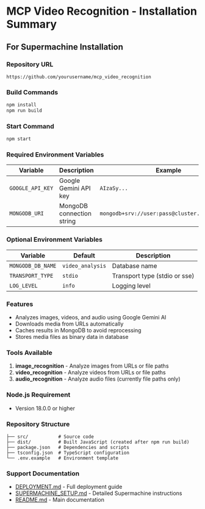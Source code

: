 # MCP Video Recognition - Installation Summary

## For Supermachine Installation

### Repository URL
```
https://github.com/yourusername/mcp_video_recognition
```

### Build Commands
```bash
npm install
npm run build
```

### Start Command
```bash
npm start
```

### Required Environment Variables

| Variable | Description | Example |
|----------|-------------|---------|
| `GOOGLE_API_KEY` | Google Gemini API key | `AIzaSy...` |
| `MONGODB_URI` | MongoDB connection string | `mongodb+srv://user:pass@cluster.mongodb.net/` |

### Optional Environment Variables

| Variable | Default | Description |
|----------|---------|-------------|
| `MONGODB_DB_NAME` | `video_analysis` | Database name |
| `TRANSPORT_TYPE` | `stdio` | Transport type (stdio or sse) |
| `LOG_LEVEL` | `info` | Logging level |

### Features

- Analyzes images, videos, and audio using Google Gemini AI
- Downloads media from URLs automatically
- Caches results in MongoDB to avoid reprocessing
- Stores media files as binary data in database

### Tools Available

1. **image_recognition** - Analyze images from URLs or file paths
2. **video_recognition** - Analyze videos from URLs or file paths  
3. **audio_recognition** - Analyze audio files (currently file paths only)

### Node.js Requirement
- Version 18.0.0 or higher

### Repository Structure
```
├── src/           # Source code
├── dist/          # Built JavaScript (created after npm run build)
├── package.json   # Dependencies and scripts
├── tsconfig.json  # TypeScript configuration
└── .env.example   # Environment template
```

### Support Documentation
- [DEPLOYMENT.md](./DEPLOYMENT.md) - Full deployment guide
- [SUPERMACHINE_SETUP.md](./SUPERMACHINE_SETUP.md) - Detailed Supermachine instructions
- [README.md](./README.md) - Main documentation